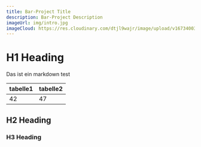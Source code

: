 ```yaml
---
title: Bar-Project Title
description: Bar-Project Description
imageUrl: img/intro.jpg
imageCloud: https://res.cloudinary.com/dtjl9wajr/image/upload/v1673400335/test/intro_v2vlls.jpg
---
```

# H1 Heading





Das ist ein markdown test









|tabelle1|tabelle2|
|---|---|
|42|47|


## H2 Heading





### H3 Heading












